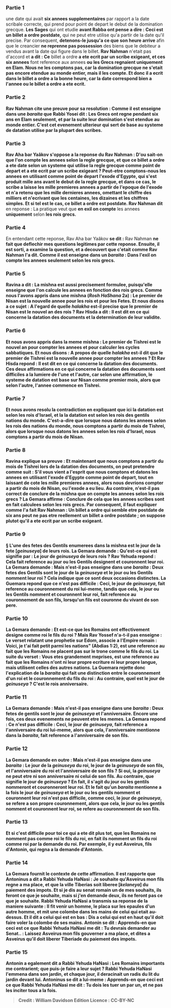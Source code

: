 
### Partie 1
une date qui avait <b>six annees supplementaires</b> par rapport a la date scribale correcte, qui prend pour point de depart le debut de la domination grecque. <b>Les Sages</b> qui ont etudie <b>avant Rabba ont pense a dire : Ceci est un <b>billet a ordre postdate</b>,</b> qui ne peut etre utilise qu'a partir de la date qu'il precise. Par consequent, <b>detenons-le jusqu'a ce que son heure arrive</b> afin que le creancier <b>ne reprenne pas possession</b> des biens que le debiteur a vendus avant la date qui figure dans le billet. <b>Rav Nahman</b> n'etait pas d'accord et <b>a dit : Ce</b> billet a ordre <b>a ete ecrit par un scribe exigeant, et ces six annees</b> font reference aux annees <b>ou les Grecs <b>regnaient</b> uniquement <b>en Elam. Nous ne les comptons pas,</b> car la domination grecque ne s'etait pas encore etendue au monde entier, mais <b>il les compte. Et</b> donc <b>il a ecrit dans</b> le billet a ordre a la bonne <b>heure,</b> car la date correspond bien a l'annee ou le billet a ordre a ete ecrit.

### Partie 2
Rav Nahman cite une preuve pour sa resolution : <b>Comme il est enseigne</b> dans une <i>baraita</i> que <b>Rabbi Yosei dit :</b> Les Grecs <b>ont regne pendant six ans en Elam</b> seulement, <b>et par la suite leur domination s'est etendue au monde entier.</b> C'est cet evenement ulterieur qui sert de base au systeme de datation utilise par la plupart des scribes.

### Partie 3
<b>Rav Aha bar Yaâkov s'oppose a</b> la reponse du Rav Nahman : <b>D'ou sait-on</b> <b>que l'on compte</b> les annees selon <b>la regle grecque,</b> et que ce billet a ordre a ete date selon un systeme qui utilise la regle grecque comme point de depart et a ete ecrit par un scribe exigeant ? <b>Peut-etre comptons-nous</b> les annees en utilisant comme point de depart <b>l'exode d'Egypte</b>, qui s'est produit mille ans avant le debut de la regle grecque, <b>et</b> dans ce cas, le scribe a <b>laisse</b> les <b>mille premieres annees</b> a partir de l'epoque de l'exode <b>et n'a retenu</b> que <b>les mille dernieres annees,</b> omettant le chiffre des milliers et n'ecrivant que les centaines, les dizaines et les chiffres simples. <b>Et</b> si tel est le cas, <b>ce billet a ordre</b> est postdate. Rav Nahman dit</b> en reponse : La pratique veut que <b>en exil on compte</b> les annees <b>uniquement</b> selon <b>les rois grecs.</b>

### Partie 4
En entendant cette reponse, Rav Aha bar Yaâkov <b>se dit :</b> Rav Nahman <b>ne fait que <b>deflechir</b> mes questions legitimes par cette reponse. Ensuite, <b>il est sorti, a examine</b> la question, <b>et a decouvert</b> que c'etait comme Rav Nahman l'a dit. <b>Comme il est enseigne</b> dans un <i>baraita</i> : <b>Dans l'exil on compte</b> les annees <b>seulement</b> selon <b>les rois grecs.</b>

### Partie 5
<b>Ravina a dit : La mishna est aussi precisement</b> formulee, puisqu'elle enseigne que l'on calcule les annees en fonction des rois grecs. <b>Comme nous l'avons appris</b> dans une mishna (<i>Rosh HaShana</i> 2a) : <b>Le premier de Nisan est la nouvelle annee pour les rois et pour les Fetes. Et nous disons</b> a ce sujet : <b>A l'egard de quelle <i>halakha</i></b> est-il precise que le premier de Nisan est le nouvel an <b>des rois ? Rav Hisda a dit :</b> Il est dit <b>en ce qui concerne</b> la datation des <b>documents</b> et la determination de leur validite.

### Partie 6
<b>Et nous avons appris</b> dans la meme mishna : <b>Le premier de Tishrei est le nouvel an pour</b> compter les <b>annees et pour</b> calculer les cycles <b>sabbatiques</b>. <b>Et nous disons : A propos de quelle <i>halakha</i></b> est-il dit que le premier de Tishrei est la nouvelle annee <b>pour</b> compter les <b>annees ? Et Rav Hisda repond :</b> Il est dit <b>en ce qui concerne</b> la datation des <b>documents.</b> Ces deux affirmations en ce qui concerne la datation des <b>documents</b> sont <b>difficiles</b> a la lumiere de <b>l'une et l'autre,</b> car selon une affirmation, le systeme de datation est base sur Nisan comme premier mois, alors que selon l'autre, l'annee commence en Tishrei.

### Partie 7
<b>Et nous avons resolu</b> la contradiction en expliquant que <b>ici</b> la datation est selon <b>les rois d'Israel,</b> et <b>la</b> la datation est selon <b>les rois des</b> gentils <b>nations du monde. </b> C'est-a-dire que lorsque nous datons les annees selon <b>les rois des nations du monde, nous comptons a partir</b> du mois de <b>Tishrei,</b> alors que lorsque nous datons les annees selon <b>les rois d'Israel, nous comptons a partir</b> du mois de <b>Nisan.</b>

### Partie 8
Ravina explique sa preuve : <b>Et maintenant</b> que <b>nous comptons a partir</b> du mois de <b>Tishrei</b> lors de la datation des documents, on peut pretendre comme suit : <b>S'il vous vient a l'esprit</b> que <b>nous comptons</b> et datons les annees en utilisant <b>l'exode d'Egypte</b> comme point de depart, tout en laissant de cote les mille premieres annees, alors <b>nous devrions compter a partir</b> du mois de <b>Nisan,</b> ou l'exode a eu lieu. <b>Au contraire, n'est-il pas</b> correct de <b>conclure de</b> la mishna que <b>on compte</b> les annees selon <b>les rois grecs ?</b> La Gemara affirme : <b>Conclure de cela</b> que les annees scribes sont en fait calculees selon les rois grecs. Par consequent, il faut expliquer comme l'a fait Rav Nahman : Un billet a ordre qui semble etre postdate de six ans peut ne pas etre reellement un billet a ordre postdate ; on suppose plutot qu'il a ete ecrit par un scribe exigeant.

### Partie 9
§ L'une des fetes des Gentils enumerees dans la mishna est <b>le jour de la fete [<i>geinuseya</i>] de leurs rois.</b> La Gemara demande : <b>Qu'est-ce qui est</b> signifie par : <b>Le jour de <i>geinuseya</i> de leurs rois ? Rav Yehuda repond :</b> Cela fait reference au <b>jour ou les Gentils designent</b> et couronnent <b>leur roi.</b> La Gemara demande : <b>Mais n'est-il pas enseigne</b> dans une <i>baraita</i> : Deux fetes des Gentils sont <b>le jour de la <i>geinuseya</i> et</b> le <b>jour ou les Gentils nomment leur roi ?</b> Cela indique que ce sont deux occasions distinctes. La Guemara repond que ce n'est <b>pas difficile : Ceci,</b> le jour de <i>geinuseya</i>, fait reference au couronnement du roi <b>lui-meme,</b> tandis que <b>cela,</b> le jour ou les Gentils nomment et couronnent leur roi, fait reference au couronnement <b>de son fils,</b> lorsqu'un fils est couronne du vivant de son pere.

### Partie 10
La Gemara demande : <b>Et est-ce que</b> les Romains ont effectivement <b>designe</b> comme <b>roi le fils du roi ? Mais Rav Yossef n'a-t-il pas enseigne :</b> Le verset relatant une prophetie sur Edom, associe a l'Empire romain : <b>Voici, je t'ai fait petit parmi les nations"</b> (Abdias 1:2), est une reference au fait <b>que</b> les Romains <b>ne placent pas</b> sur le trone comme <b>le fils du roi.</b> La suite du verset : <b>Vous etes grandement meprises,</b> est une reference au fait <b>que</b> les Romains <b>n'ont ni</b> leur propre <b>ecriture ni</b> leur propre <b>langue,</b> mais utilisent celles des autres nations. La Guemara rejette donc l'explication de la <i>baraita</i> qui fait une distinction entre le couronnement d'un roi et le couronnement du fils du roi : <b>Au contraire, quel est le jour de <i>geinuseya</i> ? </b> C'est <b>le</b> rois <b>anniversaire.</b>

### Partie 11
La Gemara demande : <b>Mais n'est-il pas enseigne</b> dans une <i>baraita</i> : Deux fetes de gentils sont <b>le jour de <i>geinuseya</i> et l'anniversaire.</b> Encore une fois, ces deux evenements ne peuvent etre les memes. La Gemara repond : Ce n'est <b>pas difficile : Ceci,</b> le jour de <i>geinuseya</i>, fait reference a l'anniversaire du roi <b>lui-meme,</b> alors que <b>cela,</b> l'anniversaire mentionne dans la <i>baraita</i>, fait reference a l'anniversaire <b>de son fils.</b>

### Partie 12
La Gemara demande en outre : <b>Mais n'est-il pas enseigne</b> dans une <i>baraita</i> : <b>Le jour de la <i>geinuseya</i> du</b> roi, <b>le jour de la <i>geinuseya</i> de son fils, et</b> l'<b>anniversaire du roi et l'anniversaire de son fils ?</b> Si oui, la <i>geinuseya</i> ne peut etre ni son anniversaire ni celui de son fils. <b>Au contraire, que signifie</b> le <b>jour de <i>geinuseya</i> ? </b> En fait, il s'agit du <b>jour ou</b> les gentils <b>nommeront</b> et couronneront <b>leur roi. Et</b> le fait qu'un <i>baraita</i> mentionne a la fois le jour de <i>geinuseya</i> et le jour ou les gentils nomment et couronnent leur roi n'est <b>pas difficile,</b> comme <b>ceci, </b> le jour de <i>geinuseya</i>, se refere a <b>son</b> propre couronnement, alors que <b>cela,</b> le jour ou les gentils nomment et couronnent leur roi, se refere au couronnement <b>de son fils. </b>

### Partie 13
<b>Et si</b> c'est <b>difficile pour toi ce</b> qui a ete dit plus tot, <b>que</b> les Romains <b>ne nomment pas</b> comme <b>roi le fils du roi,</b> en fait <b>ils nomment</b> un fils du roi comme roi <b>par la demande</b> du roi. <b>Par exemple,</b> il y eut <b>Asveirus, fils d'Antonin, qui regna</b> a la demande d'Antonin.

### Partie 14
La Gemara fournit le contexte de cette affirmation. Il est rapporte que <b>Antoninus a dit a Rabbi</b> Yehuda HaNasi : <b>Je souhaite qu'Asveirus mon fils regne a ma place, et que</b> la ville <b>Tiberias soit liberee</b> [<b><i>kelaneya</i></b>] du paiement des impots. <b>Et si je dis</b> au senat romain <b>un</b> de mes souhaits, <b>ils feront</b> ce que je souhaite, mais si j'en demande <b>deux</b>, <b>ils ne feront pas</b> ce que je souhaite. Rabbi Yehuda HaNasi a transmis sa reponse de la maniere suivante : <b>Il fit venir un homme, le placa sur</b> les epaules d'un <b>autre</b> homme, <b>et mit une colombe dans les mains de celui qui etait au-dessus. Et il dit a celui qui est en bas : Dis a celui qui est en haut qu'il doit faire voler la colombe de ses mains.</b> Antonin <b>se dit</b> : <b>Apprends-en</b> que <b>ceci</b> est ce que Rabbi Yehuda HaNasi <b>me dit : Tu devrais demander au Senat.. : <b>Laissez Asveirus mon fils gouverner a ma place, et dites a Asveirus qu'il doit liberer Tiberiade</b> du paiement des impots.

### Partie 15
Antonin a egalement dit a Rabbi Yehuda HaNasi : <b>Les Romains importants me contrarient;</b> que puis-je faire a leur sujet ? Rabbi Yehuda HaNasi <b>l'emmena dans</b> son <b>jardin,</b> et <b>chaque jour, il deracinait un radis du lit du jardin devant lui.</b> Antoninus <b>se dit</b> a lui-meme : <b>Apprends-en</b> que <b>ceci</b> est ce que Rabbi Yehuda HaNasi <b>me dit : Tu</b> dois <b>les tuer un</b> par <b>un, et ne pas les inciter tous</b> a la fois.

>Credit : William Davidson Edition
>Licence : CC-BY-NC